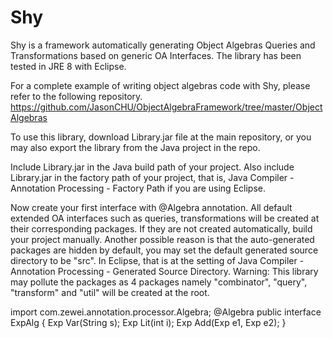 # Shy
Shy is a framework automatically generating Object Algebras Queries and Transformations based on generic OA Interfaces. The library has been tested in JRE 8 with Eclipse. 

For a complete example of writing object algebras code with Shy, please refer to the following repository.
https://github.com/JasonCHU/ObjectAlgebraFramework/tree/master/ObjectAlgebras 

To use this library, download Library.jar file at the main repository, or you may also export the library from the Java project in the repo. 

Include Library.jar in the Java build path of your project. Also include Library.jar in the factory path of your project, that is, Java Compiler - Annotation Processing - Factory Path if you are using Eclipse. 

Now create your first interface with @Algebra annotation. All default extended OA interfaces such as queries, transformations will be created at their corresponding packages. If they are not created automatically, build your project manually. Another possible reason is that the auto-generated packages are hidden by default, you may set the default generated source directory to be "src". In Eclipse, that is at the setting of Java Compiler - Annotation Processing - Generated Source Directory. Warning: This library may pollute the packages as 4 packages namely "combinator", "query", "transform" and "util" will be created at the root. 

import com.zewei.annotation.processor.Algebra;
@Algebra
public interface ExpAlg<Exp> {
	Exp Var(String s);
	Exp Lit(int i);
	Exp Add(Exp e1, Exp e2);
}

